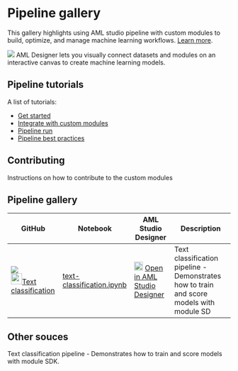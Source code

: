 # Pipeline gallery
This gallery highlights using AML studio pipeline with custom modules to build, optimize, and manage machine learning workflows. [Learn more](https://docs.microsoft.com/en-us/azure/machine-learning/concept-ml-pipelines).


![](https://camo.githubusercontent.com/1df59ecdbba29601542845a268b7766adfac8ba0/68747470733a2f2f7265636f64617461736574732e626c6f622e636f72652e77696e646f77732e6e65742f696d616765732f64657369676e65722d647261672d616e642d64726f702e676966)
AML Designer lets you visually connect datasets and modules on an interactive canvas to create machine learning models.

## Pipeline tutorials
A list of tutorials:
- [Get started](#)
- [Integrate with custom modules](#)
- [Pipeline run](#)
- [Pipeline best practices](#)

## Contributing
Instructions on how to contribute to the custom modules

## Pipeline gallery
| GitHub | Notebook | AML Studio Designer | Description |
| --- | --- | --- | --- |
|![](https://contentmamluswest001.blob.core.windows.net/content/14b2744cf8d6418c87ffddc3f3127242/9502630827244d60a1214f250e3bbca7/464eb78e197d4440a332a129d8d523eb/image?20608223568773365)<br><img src="https://maxcdn.icons8.com/Share/icon/p1em/Logos/github1600.png" width=25px>[Text classification](https://github.com/Azure/DesignerPrivatePreviewFeatures/blob/master/azureml-modules/samples/text-classification.ipynb)|[text-classification.ipynb](https://github.com/Azure/DesignerPrivatePreviewFeatures/blob/master/azureml-modules/samples/text-classification.ipynb)| <img src="https://ms-toolsai.gallerycdn.vsassets.io/extensions/ms-toolsai/vscode-ai/0.5.1/1556575437282/Microsoft.VisualStudio.Services.Icons.Default" width=20px> [Open in AML Studio Designer](https://github.com/Azure/DesignerPrivatePreviewFeatures/blob/master/azureml-modules/samples/text-classification.ipynb)|Text classification pipeline - Demonstrates how to train and score models with module SD|

## Other souces

 Text classification pipeline - Demonstrates how to train and score models with module SDK.